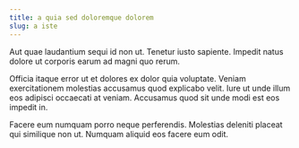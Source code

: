 ```yaml
---
title: a quia sed doloremque dolorem
slug: a iste
---
```


Aut quae laudantium sequi id non ut. Tenetur iusto sapiente. Impedit natus dolore ut corporis earum ad magni quo rerum.

Officia itaque error ut et dolores ex dolor quia voluptate. Veniam exercitationem molestias accusamus quod explicabo velit. Iure ut unde illum eos adipisci occaecati at veniam. Accusamus quod sit unde modi est eos impedit in.

Facere eum numquam porro neque perferendis. Molestias deleniti placeat qui similique non ut. Numquam aliquid eos facere eum odit.
